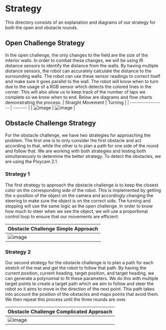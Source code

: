 Strategy
====

This directory consists of an explanation and diagrams of our strategy for both the open and obstacle rounds.

## Open Challenge Strategy

In the open challenge, the only changes to the field are the size of the interior walls. In order to combat these changes, we will be using IR distance sensors to identify the distance from the walls. By having multiple distance sensors, the robot can accurately calculate the distance to the surrounding walls. The robot can use these sensor readings to correct itself and make sure it goes parallel to the wall. The robot will know when to turn due to the usage of a RGB sensor which detects the colored lines in the corner. This will also allow us to keep track of the number of laps we complete so we know when to end. Below are diagrams and flow charts demonstrating the process.
| Straight Movement | Turning |
| ----------------- | ------- |
| ![image](https://drive.google.com/uc?id=1sl-HCauvqxThJZm0eeGbrZbrhHrH50nJ) | ![image](https://drive.google.com/uc?id=1nIDDyOZn28JYcaWRNiBgwWf6LNt0vX17) |


## Obstacle Challenge Strategy

For the obstacle challenge, we have two strategies for approaching the problem. The first one is to only consider the first obstacle and act according to that, while the other is to plan a path for one side of the round and follow that. We are working with both strategies and testing both simultaneously to determine the better strategy. To detect the obstacles, we are using the Pixycam 2.1.

### Strategy 1

The first strategy to approach the obstacle challenge is to keep the closest color on the corresponding side of the robot. This is implemented by getting the x-position of the object on the camera and accordingly changing the steering to make sure the object is on the correct side. The turning and stopping will use the same logic as the open challenge. In order to know how much to steer when we see the object, we will use a proportional control loop to ensure that our movements are efficient.

| Obstacle Challenge Simple Approach |
| ---------------------------------- |
| ![image](https://drive.google.com/uc?id=18gsX1JlRYennzsx7GrNMAYbRCy7gM8yc) |

### Strategy 2

Our second strategy for the obstacle challenge is to plan a path for each stretch of the mat and get the robot to follow that path. By having the current position, current heading, target position, and target heading, we can generate a polynomial to fit these parameters. We do this with multiple target points to create a target path which we aim to follow and steer the robot so it aims to move in the direction of the next point. This path takes into account the position of the obstacles and maps points that avoid them. We then repeat this process until the three rounds are over. 

| Obstacle Challenge Complicated Approach |
| ---------------------------------- |
| ![image](https://drive.google.com/uc?id=1dFHU8QVgc9cSyHeG_vhY4EH8VAXhCVJk) |

